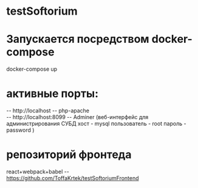 # testSoftorium
# Запускается посредством docker-compose
 docker-compose up
# активные порты:
--  http://localhost -- php-apache         
--  http://localhost:8099 -- Adminer (веб-интерфейс для администрирования СУБД хост - mysql пользователь - root пароль - password )

# репозиторий фронтеда
react+webpack+babel
-- https://github.com/ToffaKrtek/testSoftoriumFrontend
